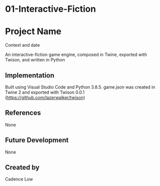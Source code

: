 # 01-Interactive-Fiction

# Project Name
Context and date

An interactive-fiction game engine, composed in Twine, exported with Twison, and written in Python

## Implementation
Built using Visual Studio Code and Python 3.8.5. game.json was created in Twine 2 and exported with Twison 0.0.1 (https://github.com/lazerwalker/twison)

## References
None

## Future Development
None

## Created by
Cadence Low
